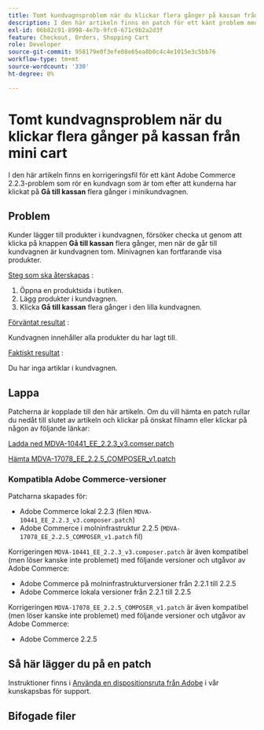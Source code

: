```yaml
---
title: Tomt kundvagnsproblem när du klickar flera gånger på kassan från mini cart
description: I den här artikeln finns en patch för ett känt problem med Adobe Commerce 2.2.3 som beror på att en kundvagn är tom efter att man klickat på **Gå till kassan** flera gånger i kundvagnen.
exl-id: 06b82c91-8998-4e7b-9fc0-671c9b2a2d3f
feature: Checkout, Orders, Shopping Cart
role: Developer
source-git-commit: 958179e0f3efe08e65ea8b0c4c4e1015e3c5bb76
workflow-type: tm+mt
source-wordcount: '330'
ht-degree: 0%

---
```


# Tomt kundvagnsproblem när du klickar flera gånger på kassan från mini cart

I den här artikeln finns en korrigeringsfil för ett känt Adobe Commerce 2.2.3-problem som rör en kundvagn som är tom efter att kunderna har klickat på **Gå till kassan** flera gånger i minikundvagnen.

## Problem

Kunder lägger till produkter i kundvagnen, försöker checka ut genom att klicka på knappen **Gå till kassan** flera gånger, men när de går till kundvagnen är kundvagnen tom. Minivagnen kan fortfarande visa produkter.

<u>Steg som ska återskapas</u> :

1. Öppna en produktsida i butiken.
1. Lägg produkter i kundvagnen.
1. Klicka **Gå till kassan** flera gånger i den lilla kundvagnen.

<u>Förväntat resultat</u> :

Kundvagnen innehåller alla produkter du har lagt till.

<u>Faktiskt resultat</u> :

Du har inga artiklar i kundvagnen.

## Lappa

Patcherna är kopplade till den här artikeln. Om du vill hämta en patch rullar du nedåt till slutet av artikeln och klickar på önskat filnamn eller klickar på någon av följande länkar:

[Ladda ned MDVA-10441\_EE\_2.2.3\_v3.comser.patch](assets/MDVA-10441_EE_2.2.3_v3.composer.patch.zip)

[Hämta MDVA-17078\_EE\_2.2.5\_COMPOSER\_v1.patch](assets/MDVA-17078_EE_2.2.5_COMPOSER_v1.patch.zip)

### Kompatibla Adobe Commerce-versioner

Patcharna skapades för:

* Adobe Commerce lokal 2.2.3 (filen `MDVA-10441_EE_2.2.3_v3.composer.patch`)
* Adobe Commerce i molninfrastruktur 2.2.5 (`MDVA-17078_EE_2.2.5_COMPOSER_v1.patch` fil)

Korrigeringen `MDVA-10441_EE_2.2.3_v3.composer.patch` är även kompatibel (men löser kanske inte problemet) med följande versioner och utgåvor av Adobe Commerce:

* Adobe Commerce på molninfrastrukturversioner från 2.2.1 till 2.2.5
* Adobe Commerce lokala versioner från 2.2.1 till 2.2.5

Korrigeringen `MDVA-17078_EE_2.2.5_COMPOSER_v1.patch` är även kompatibel (men löser kanske inte problemet) med följande versioner och utgåvor av Adobe Commerce:

* Adobe Commerce 2.2.5

## Så här lägger du på en patch

Instruktioner finns i [Använda en dispositionsruta från Adobe](/help/how-to/general/how-to-apply-a-composer-patch-provided-by-magento.md) i vår kunskapsbas för support.

## Bifogade filer
